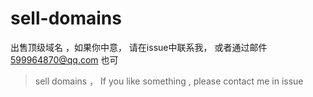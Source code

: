 # sell-domains

出售顶级域名 ，如果你中意， 请在issue中联系我， 或者通过邮件 599964870@qq.com 也可
> sell domains ， If you like something ,  please contact me in issue
